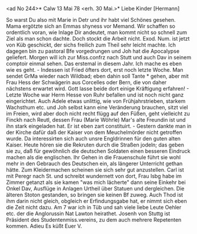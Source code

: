 <ad No 244>* Calw 13 Mai 78
 <erh. 30 Mai.>*
Liebe Kinder [Hermann]

So warst Du also mit Marie in Detr und ihr habt viel Schönes gesehen. Mama ergötzte sich an Emmas shyness vor Memand. Wir schaffen so ordentlich voran, wie Inlage Dir andeutet, man kommt nicht so schnell zum Ziel als man schon dachte. Doch stockt die Arbeit nicht. Exod. Num. ist jetzt von Küb geschickt, der sichs freilich zum Theil sehr leicht machte. Ich dagegen bin zu pastoral Bfe vorgedrungen und Joh hat die Apocalypse geliefert. 
Morgen will ich zur Miss.confrz nach Stutt und auch Dav in seinem comptoir einmal sehen. Das erstemal in diesem Jahr. Ich mache es eben wie es geht. - Indessen ist Fried öfters dort, erst noch letzte Woche. Man sendet GrMa wieder nach Wildbad; eben dahin soll Tante <Uranie>* gehen, aber mit Frau Hess der Schwägerin aus Corcelles oder Bern, die von daher nächstens erwartet wird. Gott lasse beide dort einige Kräftigung erfahren! - Letzte Woche war Herm Hesse von Ruhr befallen und ist noch nicht ganz eingerichtet. Auch Adele etwas unlittig, wie von Frühjahrstrieben, starkem Wachsthum etc. und Joh selbst kann eine Veränderung brauchen, sitzt viel im Freien, wird aber doch nicht recht flügg auf den Füßen, geht vielleicht zu Finckh nach Reutl, dessen Frau (Marie Wöhrle) Mar's alte Freundin ist und ihn stark eingeladen hat. Er ist eben zart constituirt. - Gestern dankte man in der Kirche dafür daß der Kaiser von dem Meuchelmörder nicht getroffen wurde. Da interessirten sich auch unsre Engldrinnen für den guten alten Kaiser. Heute hören sie die Rekruten durch die Straßen jodeln; das geben sie zu, daß für gewöhnlich die deutschen Soldaten einen besseren Eindruck machen als die englischen. Ihr Gehen in die Frauenschule führt sie wohl mehr in den Gebrauch des Deutschen ein, als längerer Unterricht gethan hätte. Zum Kleidermachen scheinen sie sich sehr gut anzustellen. Carl ist mit Peregr nach St. und schreibt wundernett von dort, Frau Isbg habe im Zimmer getanzt als sie kamen "was mich lächerte" dann seine Einkehr bei Onkel Dav, Ausflüge in Anlagen Urtheil über Statuen und dergleichen. Die älteren Stoton gestanden, so bringen sie keinen Bf zuweg. Auch Thod ist ihm darin nicht gleich, obgleich er Erfindungsgabe hat, er nimmt sich eben die Zeit nicht dazu. Am 7 war ich in Tüb und sah viele liebe Leute Oehler etc. der die Anglorussin Nat Lawton heirathet. Josenh von Stuttg ist Präsident des Studentenmiss.vereins, zu dem auch mehrere Repetenten kommen. Adieu
 Es küßt Euer V.
